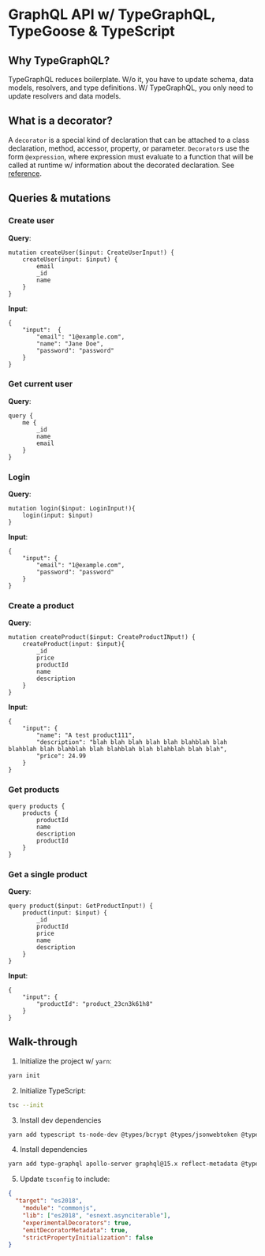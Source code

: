 # GraphQL API w/ TypeGraphQL, TypeGoose & TypeScript

## Why TypeGraphQL?

TypeGraphQL reduces boilerplate. W/o it, you have to update schema, data models, resolvers, and type definitions. W/ TypeGraphQL, you only need to update resolvers and data models.

## What is a decorator?

A `decorator` is a special kind of declaration that can be attached to a class declaration, method, accessor, property, or parameter. `Decorator`s use the form `@expression`, where expression must evaluate to a function that will be called at runtime w/ information about the decorated declaration. See [reference](https://www.typescriptlang.org/docs/handbook/decorators.html#accessor-decorators).

## Queries & mutations

### Create user

**Query**:

```gql
mutation createUser($input: CreateUserInput!) {
    createUser(input: $input) {
        email
        _id
        name
    }
}
```

**Input**:

```gql
{
    "input":  {
        "email": "1@example.com",
        "name": "Jane Doe",
        "password": "password"
    }
}
```

### Get current user

**Query**:

```gql
query {
    me {
        _id
        name
        email
    }
}
```

### Login

**Query**:

```gql
mutation login($input: LoginInput!){
    login(input: $input)
}
```

**Input**:

```gql
{
    "input": {
        "email": "1@example.com",
        "password": "password"
    }
}
```

### Create a product

**Query**:

```gql
mutation createProduct($input: CreateProductINput!) {
    createProduct(input: $input){
        _id
        price
        productId
        name
        description
    }
}
```

**Input**:

```gql
{
    "input": {
        "name": "A test product111",
        "description": "blah blah blah blah blah blahblah blah blahblah blah blahblah blah blahblah blah blahblah blah blah",
        "price": 24.99
    }
}
```

### Get products

```gql
query products {
    products {
        productId
        name
        description
        productId
    }
}
```

### Get a single product

**Query**:

```gql
query product($input: GetProductInput!) {
    product(input: $input) {
        _id
        productId
        price
        name
        description
    }
}
```

**Input**:

```gql
{
    "input": {
        "productId": "product_23cn3k61h8"
    }
}
```

## Walk-through

1. Initialize the project w/ `yarn`:

```zsh
yarn init
```

2. Initialize TypeScript:

```zsh
tsc --init
```

3. Install dev dependencies

```zsh
yarn add typescript ts-node-dev @types/bcrypt @types/jsonwebtoken @types/cookie-parser @types/config -D
```

4. Install dependencies

```zsh
yarn add type-graphql apollo-server graphql@15.x reflect-metadata @typegoose/typegoose mongoose class-validator bcrypt jsonwebtoken cookie-parser nanoid config dotenv
```

5. Update `tsconfig` to include:

```json
{
  "target": "es2018",
    "module": "commonjs",
    "lib": ["es2018", "esnext.asynciterable"],
    "experimentalDecorators": true,
    "emitDecoratorMetadata": true,
    "strictPropertyInitialization": false
}
```
